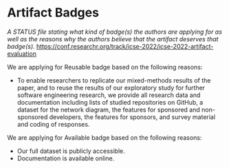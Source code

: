# Artifact Badges

*A STATUS file stating what kind of badge(s) the authors are applying for as well as the reasons why the authors believe that the artifact deserves that badge(s).* https://conf.researchr.org/track/icse-2022/icse-2022-artifact-evaluation

We are applying for Reusable badge based on the following reasons:
- To enable researchers to replicate our mixed-methods results of the paper, and to reuse the results of our exploratory study for further software engineering research, we provide all research data and documentation including lists of studied repositories on GitHub, a dataset for the network diagram, the features for sponsored and non-sponsored developers, the features for sponsors, and survey material and coding of responses.

We are applying for Available badge based on the following reasons:
- Our full dataset is publicly accessible.
- Documentation is available online.
